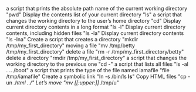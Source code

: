  a script that prints the absolute path name of the current working directory "pwd"
 Display the contents list of your current directory "ls"
 a script that changes the working directory to the user’s home directory "cd"
 Display current directory contents in a long format "ls -l"
 Display current directory contents, including hidden files "ls -la"
 Display current directory contents "ls -lna"
 Create a script that creates a directory "mkdir /tmp/my_first_directory"
 moving a file "mv /tmp/betty /tmp/my_first_directory"
 delete a file "rm -r /tmp/my_first_directory/betty"
 delete a directory "rmdir /tmp/my_first_directory"
 a script that changes the working directory to the previous one "cd -"
 a script that lists all files "ls -al . .. /boot"
 a script that prints the type of the file named iamafile "file /tmp/iamafile"
 Create a symbolic link "In -s /bin/ls  __ls__"
  Copy HTML files "cp -un *.html ../"
  Let’s move "mv [[:upper:]]* /tmp/u"
  
 
 
 
 
  
 
 


 